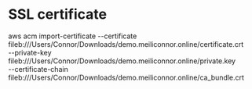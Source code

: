 # SSL certificate
aws acm import-certificate --certificate fileb:///Users/Connor/Downloads/demo.meiliconnor.online/certificate.crt \
--private-key fileb:///Users/Connor/Downloads/demo.meiliconnor.online/private.key \
--certificate-chain fileb:///Users/Connor/Downloads/demo.meiliconnor.online/ca_bundle.crt
